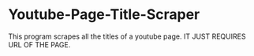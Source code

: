 # Youtube-Page-Title-Scraper
This program scrapes all the titles of a youtube page. IT JUST REQUIRES URL OF THE PAGE.
